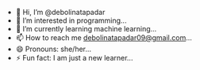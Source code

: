 - 👋 Hi, I’m @debolinatapadar
- 👀 I’m interested in programming...
- 🌱 I’m currently learning machine learning...
- 📫 How to reach me  debolinatapadar09@gmail.com...
- 😄 Pronouns: she/her...
- ⚡ Fun fact: I am just a new learner...

<!---
debolinatapadar/debolinatapadar is a ✨ special ✨ repository because its `README.md` (this file) appears on your GitHub profile.
You can click the Preview link to take a look at your changes.
--->
